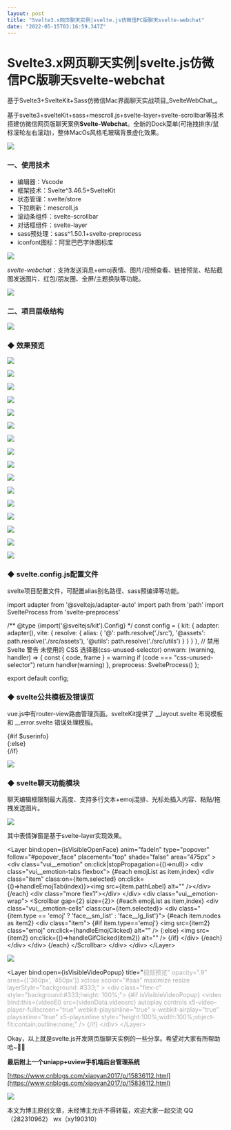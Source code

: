 ```yaml
---
layout: post
title: "Svelte3.x网页聊天实例|svelte.js仿微信PC版聊天svelte-webchat"
date: "2022-05-15T03:16:59.347Z"
---
```

Svelte3.x网页聊天实例|svelte.js仿微信PC版聊天svelte-webchat
===============================================

基于Svelte3+SvelteKit+Sass仿微信Mac界面聊天实战项目_SvelteWebChat_。

基于svelte3+svelteKit+sass+mescroll.js+svelte-layer+svelte-scrollbar等技术搭建仿微信网页版聊天案例**Svelte-Webchat**。全新的Dock菜单(可拖拽排序/鼠标滚轮左右滚动)，整体MacOs风格毛玻璃背景虚化效果。

![](https://img2022.cnblogs.com/blog/1289798/202205/1289798-20220514213740353-126402051.png)

### 一、使用技术

*   编辑器：Vscode
*   框架技术：Svelte^3.46.5+SvelteKit
*   状态管理：svelte/store
*   下拉刷新：mescroll.js
*   滚动条组件：svelte-scrollbar
*   对话框组件：svelte-layer
*   sass预处理：sass^1.50.1+svelte-preprocess
*   iconfont图标：阿里巴巴字体图标库

![](https://img2022.cnblogs.com/blog/1289798/202205/1289798-20220514233938796-511388657.gif)

_svelte-webchat_：支持发送消息+emoj表情、图片/视频查看、链接预览、粘贴截图发送图片、红包/朋友圈、全屏/主题换肤等功能。

![](https://img2022.cnblogs.com/blog/1289798/202205/1289798-20220514234315527-1897561427.gif)

### 二、项目层级结构

![](https://img2022.cnblogs.com/blog/1289798/202205/1289798-20220514234829198-142985597.png)

### **◆ 效果预览**

![](https://img2022.cnblogs.com/blog/1289798/202205/1289798-20220514235008567-813596431.png)

![](https://img2022.cnblogs.com/blog/1289798/202205/1289798-20220514235047316-107371973.png)

![](https://img2022.cnblogs.com/blog/1289798/202205/1289798-20220514235101979-1094290568.png)

![](https://img2022.cnblogs.com/blog/1289798/202205/1289798-20220514235115928-898798970.png)

![](https://img2022.cnblogs.com/blog/1289798/202205/1289798-20220514235140147-929692192.png)

![](https://img2022.cnblogs.com/blog/1289798/202205/1289798-20220514235151338-200034483.png)

![](https://img2022.cnblogs.com/blog/1289798/202205/1289798-20220514235223517-1179564896.png)

![](https://img2022.cnblogs.com/blog/1289798/202205/1289798-20220514235235625-1165033153.png)

![](https://img2022.cnblogs.com/blog/1289798/202205/1289798-20220514235305361-2038296288.png)

![](https://img2022.cnblogs.com/blog/1289798/202205/1289798-20220514235323511-1171661476.png)

![](https://img2022.cnblogs.com/blog/1289798/202205/1289798-20220514235501110-1282982751.png)

![](https://img2022.cnblogs.com/blog/1289798/202205/1289798-20220514235531169-754743490.png)

![](https://img2022.cnblogs.com/blog/1289798/202205/1289798-20220514235552375-1499675966.png)

![](https://img2022.cnblogs.com/blog/1289798/202205/1289798-20220514235622513-1125187507.png)

![](https://img2022.cnblogs.com/blog/1289798/202205/1289798-20220514235653480-53343552.png)

![](https://img2022.cnblogs.com/blog/1289798/202205/1289798-20220514235731054-1777683395.png)

### **◆ svelte.config.js配置文件**

svelte项目配置文件，可配置alias别名路径、sass预编译等功能。

import adapter from '@sveltejs/adapter-auto'
import path from 'path'
import SvelteProcess from 'svelte-preprocess'

/\*\* @type {import('@sveltejs/kit').Config} \*/
const config \= {
    kit: {
        adapter: adapter(),
        vite: {
            resolve: {
                alias: {
                    '@': path.resolve('./src'),
                    '@assets': path.resolve('./src/assets'),
                    '@utils': path.resolve('./src/utils')
                }
            }
        }
    },
    // 禁用 Svelte 警告 未使用的 CSS 选择器(css-unused-selector)
    onwarn: (warning, handler) => {
        const { code, frame } \= warning
        if (code === "css-unused-selector")
            return
        handler(warning)
    },
    preprocess: SvelteProcess()
};

export default config;

### **◆ svelte公共模板及错误页**

vue.js中有router-view路由管理页面。svelteKit提供了 \_\_layout.svelte 布局模板和 \_\_error.svelte 错误处理模板。

<div class\="sv\_\_container flexbox flex-alignc flex-justifyc" style\="--themeSkin: {$skin}"\>
    <div class\="sv\_\_wrapper" class:maximize\={$isWinMaximize}\>
        {#if $userinfo}
        <div class\="sv\_\_board flexbox flex-col"\>
            <!-- <div class="sv\_\_topbar">顶部模块</div> \-->
            <div class\="sv\_\_mainwrap flex1 flexbox"\>
                <!-- <div class="sv\_\_sidebar">侧边栏</div> \-->
                <Middle />
                <div class\="sv\_\_mainbx flex1 flexbox flex-col"\>
                    <Winbar />
                    <slot />
                </div\>
            </div\>
            <Dock />
        </div\>
        {:else}
        <div class\="sv\_\_board flexbox flex-col"\>
            <div class\="sv\_\_mainwrap flex1 flexbox"\>
                <slot />
            </div\>
        </div\>
        {/if}
    </div\>
</div\>

![](https://img2022.cnblogs.com/blog/1289798/202205/1289798-20220515001006028-1340953060.gif)

<script context\="module"\>
    export function load({ error, status }) {
        return {
            props: { error, status }
        }
    }
</script\>

<script\>
    import { goto } from '$app/navigation'
    export let status
    export let error

    function goBack() {
        // history.go(-1)
        goto('/')
    }
</script\>

<svelte:head\>
    <title\>{status} Error!</title\>
</svelte:head\>

<div class\="sv\_\_scrollview flex1"\>
    <div class\="sv\_\_page-error flexbox flex-col flex-alignc flex-justifyc"\>
        <div class\="sv\_\_page-error-img"\>
            <img src\="404.png" alt\="" />
        </div\>
        <div class\="sv\_\_page-error-content"\>
            <div class\="c-red fs-18"\>┗| {status} |┛  Page Error~~</div\>
            <div class\="c-999 mt-10"\>{error.message}</div\>
            <div class\="sv\_\_btn sv\_\_btn-default" on:click\={goBack}\><i class\="iconfont icon-arrL"\></i\> 返回首页</div\>
        </div\>
    </div\>
</div\>

### **◆ svelte3.x自定义PC弹窗组件**

为了项目UI效果整体一致性，所有弹窗功能均是基于svelte.js自定义_svelte-layer_对话框组件实现效果。

![](https://img2022.cnblogs.com/blog/1289798/202205/1289798-20220515001728068-1129759154.gif)

对于svelteLayer组件，之前有过一篇分享文章，感兴趣的可以去看下。

[https://www.cnblogs.com/xiaoyan2017/p/16158044.html](https://www.cnblogs.com/xiaoyan2017/p/16158044.html)

### **◆ svelte3.x自定义虚拟美化滚动条组件**

为了替代系统原生滚动条，于是基于svelte.js开发了一款网页模拟系统美化滚动条svelte-scrollbar组件。

![](https://img2022.cnblogs.com/blog/1289798/202205/1289798-20220515002156167-1324811897.gif)

_svelteScrollBar_ 支持自定义滚动条尺寸/颜色/间距、垂直/水平滚动、自动隐藏、动态DOM监测等功能。

[https://www.cnblogs.com/xiaoyan2017/p/16240547.html](https://www.cnblogs.com/xiaoyan2017/p/16240547.html)

### **◆ svelte自定义Dock菜单**

![](https://img2022.cnblogs.com/blog/1289798/202205/1289798-20220515002558906-764033330.gif)

如上图：底部dock菜单结合Svelte-Scrollbar组件实现左右滚动(支持鼠标mousewheel滚轮滑动)

<div class\="sv\_\_dockbar flexbox flex-justifyc"\>
    <div class\="sv\_\_dock-scroll" style\="background: {bgcolor};"\>
        <Scrollbar autohide size\={2} mousewheel\>
            <div class\="sv\_\_dock-wrap" bind:this\={dockEl}\>
                <!-- dock菜单项 \-->
                {#each menu as item,index}
                    {#if item.type == 'divider'}
                        <div class\="sv\_\_dock-divider"\></div\>
                    {:else}
                        <div class\="sv\_\_dock-item flexbox" class:cur\={currentTabIndex == index} on:click\={changeTab(index, item)}\>
                            {#if item.icon}<span class\="iconfont {item.icon}" style\="color: {item.color}; font-size: {item.iconSize}"\></span\>{/if}
                            {#if item.img}<img class\="iconimg" src\={item.img} alt\="" style\="font-size: {item.iconSize};" />{/if}
                            {#if item.badge}<span class\="sv\_\_badge sv\_\_dock-badge"\>{item.badge}</span\>{/if}
                            {#if item.dot}<span class\="sv\_\_badge-dot sv\_\_dock-badgeDot"\></span\>{/if}
                        </div\>
                    {/if}
                {/each}
            </div\>
        </Scrollbar\>
    </div\>
</div\>

### **◆ svelte.js表单验证**

svelte3中实现登录表单及获取验证码60s倒计时功能。

<script>
    import { onMount } from 'svelte'
    import { goto } from '$app/navigation'
    import Layer, { svLayer } from '$lib/Layer'
    import { userinfo } from '@/store'
    import util from '@/utils'

    let formObj \= {}
    let vcodeText \= '获取验证码'
    let disabled \= false
    let time \= 0

    let agree \= false
    let vcodeLG \= true

    let telEl
    onMount(() \=> {
        userinfo.useStorage()
        telEl.focus()
    })

    function Message(content) {
        svLayer.message({content, icon: 'warning', time: 0, xclose: true, shade: true})
    }

    // 60s倒计时
    function getVcode() {
        let { tel } \= formObj
        if(!tel) {
            Message('手机号不能为空')
        }else if(!util.checkTel(tel)) {
            Message('手机号不正确')
        }else {
            time \= 60
            disabled \= true
            countDown()
        }
    }
    function countDown() {
        if(time > 0) {
            vcodeText \= '获取验证码('+ time +')'
            time\--
            setTimeout(countDown, 1000)
        }else {
            vcodeText \= '获取验证码'
            time \= 0
            disabled \= false
        }
    }
    
    function handleSubmit() {
        console.log('——+——+——表单数据：', formObj)

        let { tel, vcode, pwd } \= formObj
        if(!tel) {
            Message('手机号不能为空')
        }else if(!util.checkTel(tel)) {
            Message('手机号不正确')
        }else if(vcodeLG && !vcode) {
            Message('验证码不能为空')
        }else if(!vcodeLG && !pwd) {
            Message('密码不能为空')
        }else {
            svLayer({
                type: 'toast',
                icon: 'success',
                content: '登录成功',
                shadeClose: false,
                time: 2,
                onClose: () \=> {
                    userinfo.set({
                        user: tel,
                        token: util.setToken()
                    })
                    goto('/')
                }
            })
        }
    }
</script>

### **◆ svelte聊天功能模块**

聊天编辑框限制最大高度、支持多行文本+emoj混排、光标处插入内容、粘贴/拖拽发送图片。

![](https://img2022.cnblogs.com/blog/1289798/202205/1289798-20220515004316979-1329537581.gif)

其中表情弹窗是基于svelte-layer实现效果。

<!-- 表情弹窗 \-->
<Layer 
    bind:open\={isVisibleOpenFace}
    anim\="fadeIn"
    type\="popover"
    follow\="#popover\_face"
    placement\="top"
    shade\="false"
    area\="475px"
\>
    <!-- 表情 \-->
    <div class\="vui\_\_emotion" on:click|stopPropagation\={()=\>null}>
        <div class\="vui\_\_emotion-tabs flexbox"\>
            {#each emojList as item,index}
            <div class\="item" class:on\={item.selected} on:click\={()=\>handleEmojTab(index)}><img src\={item.pathLabel} alt\="" /></div\>
            {/each}
            <div class\="more flex1"\></div\>
        </div\>
        <div class\="vui\_\_emotion-wrap"\>
            <Scrollbar gap\={2} size\={2}\>
                {#each emojList as item,index}
                <div class\="vui\_\_emotion-cells" class:cur\={item.selected}\>
                    <div class\="{item.type == 'emoj' ? 'face\_\_sm\_list' : 'face\_\_lg\_list'}"\>
                        {#each item.nodes as item2}
                        <div class\="item"\>
                            {#if item.type=='emoj'}
                            <img src\={item2} class\="emoj" on:click\={handleEmojClicked} alt\="" />
                            {:else}
                            <img src\={item2} on:click\={()=\>handleGifClicked(item2)} alt="" />
                            {/if}
                        </div\>
                        {/each}
                    </div\>
                </div\>
                {/each}
            </Scrollbar\>
        </div\>
    </div\>
</Layer\>

![](https://img2022.cnblogs.com/blog/1289798/202205/1289798-20220515004709688-79821657.gif)

<!-- 视频预览模板 \-->
<Layer bind:open\={isVisibleVideoPopup}
    title\="<span style='color:#aaa;'>视频预览<span>"
    opacity\=".9"
    area\={\['360px', '450px'\]}
    xclose
    xcolor\="#aaa"
    maximize
    resize
    layerStyle\="background: #333;"
\>
    <div class\="flex-c" style\="background:#333;height: 100%;"\>
        <!-- //视频video \-->
        {#if isVisibleVideoPopup}
        <video 
            bind:this\={videoEl}
            src\={videoData.videosrc} 
            autoplay 
            controls
            x5-video-player-fullscreen\="true"
            webkit-playsinline\="true"
            x-webkit-airplay\="true"
            playsinline\="true"
            x5-playsinline 
            style\="height:100%;width:100%;object-fit:contain;outline:none;"
        />
        {/if}
    </div\>
</Layer\>

Okay，以上就是svelte.js开发网页版聊天实例的一些分享。希望对大家有所帮助哈~✍🏻

**最后附上一个uniapp+uview手机端后台管理系统**

[https://www.cnblogs.com/xiaoyan2017/p/15836112.html](https://www.cnblogs.com/xiaoyan2017/p/15836112.html)

![](https://img2022.cnblogs.com/blog/1289798/202205/1289798-20220515005711211-1743086506.png)

本文为博主原创文章，未经博主允许不得转载，欢迎大家一起交流 QQ（282310962） wx（xy190310）